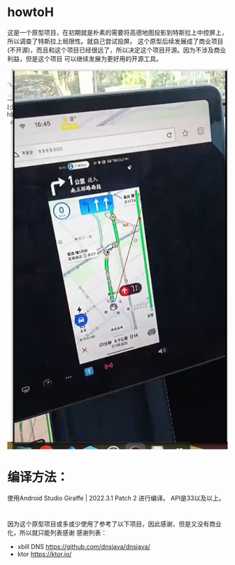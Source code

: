 # howtoH
这是一个原型项目，在初期就是朴素的需要将高德地图投影到特斯拉上中控屏上，所以调查了特斯拉上局限性。就自己尝试投屏。
这个原型后续发展成了商业项目(不开源)，而且和这个项目已经很远了，所以决定这个项目开源。因为不涉及商业利益，但是这个项目
可以继续发展为更好用的开源工具。

![视频截图](https://github.com/Evan2698/howtoH/blob/main/screenshot/01.png)

# 编译方法：

使用Android Studio Giraffe | 2022.3.1 Patch 2 进行编译。
API是33以及以上。

# 
因为这个原型项目或多或少使用了参考了以下项目，因此感谢，但是又没有商业化，所以就只能列表感谢
感谢列表：
* xbill DNS  https://github.com/dnsjava/dnsjava/
* ktor  https://ktor.io/

